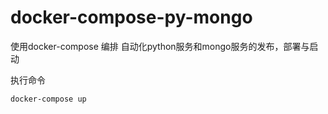 # docker-compose-py-mongo
使用docker-compose 编排 自动化python服务和mongo服务的发布，部署与启动

执行命令
```
docker-compose up
```


